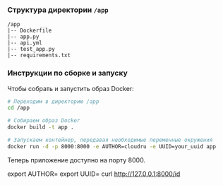 ### Структура директории `/app`

```
/app
|-- Dockerfile
|-- app.py
|-- api.yml
|-- test_app.py
|-- requirements.txt
```

### Инструкции по сборке и запуску

Чтобы собрать и запустить образ Docker:

```bash
# Переходим в директорию /app
cd /app

# Собираем образ Docker
docker build -t app .

# Запускаем контейнер, передавая необходимые переменные окружения
docker run -d -p 8000:8000 -e AUTHOR=cloudru -e UUID=your_uuid app
```

Теперь приложение доступно на порту 8000.

export AUTHOR=<your-uuid-value>
export UUID=<your-uuid-value>
curl http://127.0.0.1:8000/id
